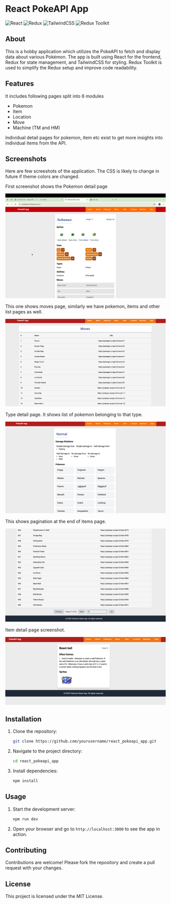 # React PokeAPI App

![React](https://img.shields.io/badge/React-20232A?style=for-the-badge&logo=react&logoColor=61DAFB)
![Redux](https://img.shields.io/badge/Redux-764ABC?style=for-the-badge&logo=redux&logoColor=white)
![TailwindCSS](https://img.shields.io/badge/TailwindCSS-38B2AC?style=for-the-badge&logo=tailwind-css&logoColor=white)
![Redux Toolkit](https://img.shields.io/badge/Redux%20Toolkit-764ABC?style=for-the-badge&logo=redux&logoColor=white)

## About

This is a hobby application which utilizes the PokeAPI to fetch and display data about various Pokémon. The app is built using React for the frontend, Redux for state management, and TailwindCSS for styling. Redux Toolkit is used to simplify the Redux setup and improve code readability.

## Features

It includes following pages split into 6 modules 

- Pokemon
- Item
- Location
- Move
- Machine (TM and HM)

Individual detail pages for pokemon, item etc exist to get more insights into individual items from the API.

## Screenshots

Here are few screeshots of the application. The CSS is likely to change in future if theme colors are changed.

First screenshot shows the Pokemon detail page

![Screenshot 1](./screenshots/1.png)

This one shows moves page, similarly we have pokemon, items and other list pages as well.

![Screenshot 2](./screenshots/2.png)

Type detail page. It shows list of pokemon belonging to that type.

![Screenshot 3](./screenshots/3.png)

This shows pagination at the end of items page.

![Screenshot 4](./screenshots/4.png)

Item detail page screenshot.

![Screenshot 5](./screenshots/5.png)

## Installation

1. Clone the repository:
    ```sh
    git clone https://github.com/yourusername/react_pokeapi_app.git
    ```
2. Navigate to the project directory:
    ```sh
    cd react_pokeapi_app
    ```
3. Install dependencies:
    ```sh
    npm install
    ```

## Usage

1. Start the development server:
    ```sh
    npm run dev
    ```
2. Open your browser and go to `http://localhost:3000` to see the app in action.

## Contributing

Contributions are welcome! Please fork the repository and create a pull request with your changes.

## License

This project is licensed under the MIT License.
